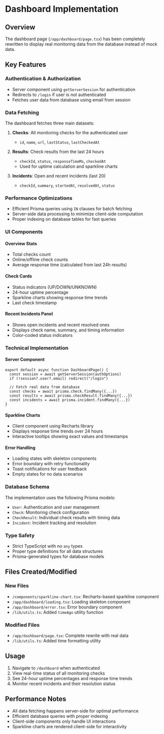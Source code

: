 # Dashboard Implementation

## Overview

The dashboard page (`/app/dashboard/page.tsx`) has been completely rewritten to display real monitoring data from the database instead of mock data.

## Key Features

### Authentication & Authorization
- Server component using `getServerSession` for authentication
- Redirects to `/login` if user is not authenticated
- Fetches user data from database using email from session

### Data Fetching
The dashboard fetches three main datasets:

1. **Checks**: All monitoring checks for the authenticated user
   - `id`, `name`, `url`, `lastStatus`, `lastCheckedAt`

2. **Results**: Check results from the last 24 hours
   - `checkId`, `status`, `responseTimeMs`, `checkedAt`
   - Used for uptime calculation and sparkline charts

3. **Incidents**: Open and recent incidents (last 20)
   - `checkId`, `summary`, `startedAt`, `resolvedAt`, `status`

### Performance Optimizations
- Efficient Prisma queries using `IN` clauses for batch fetching
- Server-side data processing to minimize client-side computation
- Proper indexing on database tables for fast queries

### UI Components

#### Overview Stats
- Total checks count
- Online/offline check counts
- Average response time (calculated from last 24h results)

#### Check Cards
- Status indicators (UP/DOWN/UNKNOWN)
- 24-hour uptime percentage
- Sparkline charts showing response time trends
- Last check timestamp

#### Recent Incidents Panel
- Shows open incidents and recent resolved ones
- Displays check name, summary, and timing information
- Color-coded status indicators

### Technical Implementation

#### Server Component
```tsx
export default async function DashboardPage() {
  const session = await getServerSession(authOptions)
  if (!session?.user?.email) redirect("/login")
  
  // Fetch real data from database
  const checks = await prisma.check.findMany({...})
  const results = await prisma.checkResult.findMany({...})
  const incidents = await prisma.incident.findMany({...})
}
```

#### Sparkline Charts
- Client component using Recharts library
- Displays response time trends over 24 hours
- Interactive tooltips showing exact values and timestamps

#### Error Handling
- Loading states with skeleton components
- Error boundary with retry functionality
- Toast notifications for user feedback
- Empty states for no data scenarios

### Database Schema

The implementation uses the following Prisma models:

- `User`: Authentication and user management
- `Check`: Monitoring check configuration
- `CheckResult`: Individual check results with timing data
- `Incident`: Incident tracking and resolution

### Type Safety
- Strict TypeScript with no `any` types
- Proper type definitions for all data structures
- Prisma-generated types for database models

## Files Created/Modified

### New Files
- `/components/sparkline-chart.tsx`: Recharts-based sparkline component
- `/app/dashboard/loading.tsx`: Loading skeleton component
- `/app/dashboard/error.tsx`: Error boundary component
- `/lib/utils.ts`: Added `timeAgo` utility function

### Modified Files
- `/app/dashboard/page.tsx`: Complete rewrite with real data
- `/lib/utils.ts`: Added time formatting utility

## Usage

1. Navigate to `/dashboard` when authenticated
2. View real-time status of all monitoring checks
3. See 24-hour uptime percentages and response time trends
4. Monitor recent incidents and their resolution status

## Performance Notes

- All data fetching happens server-side for optimal performance
- Efficient database queries with proper indexing
- Client-side components only handle UI interactions
- Sparkline charts are rendered client-side for interactivity
